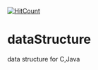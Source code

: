 [![HitCount](http://hits.dwyl.com/kimtaejin3/dataStructure.svg)](http://hits.dwyl.com/kimtaejin3/dataStructure)
# dataStructure
data structure for C,Java
